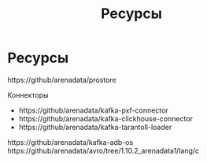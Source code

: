﻿---
layout: default
title: Ресурсы
nav_order: 1
has_children: false
---

# Ресурсы

https://github/arenadata/prostore

Коннекторы

- https://github/arenadata/kafka-pxf-connector
- https://github/arenadata/kafka-clickhouse-connector
- https://github/arenadata/kafka-tarantoll-loader

https://github/arenadata/kafka-adb-os
https://github/arenadata/avro/tree/1.10.2_arenadata1/lang/c